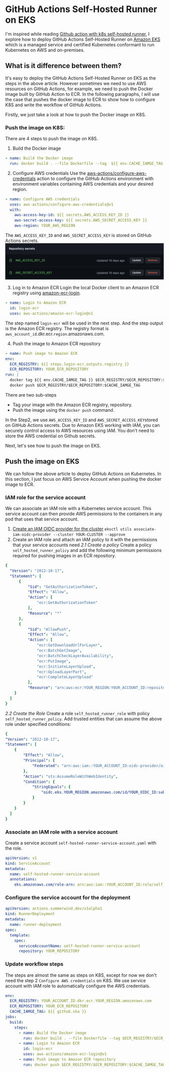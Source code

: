 # GitHub Actions Self-Hosted Runner on EKS
I'm inspired while reading [Github action with k8s self-hosted runner](https://medium.com/geekculture/github-actions-self-hosted-runner-on-kubernetes-55d077520a31), I explore how to deploy GitHub Actions Self-Hosted Runner on [Amazon EKS](https://aws.amazon.com/eks/) which is a managed service and certified Kubernetes conformant to run Kubernetes on AWS and on-premises.

## What is it difference between them?
It's easy to deploy the GitHub Actions Self-Hosted Runner on EKS as the steps in the above article. However sometimes we need to use AWS resources on GitHub Actions, for example, we need to push the Docker image built by GitHub Action to ECR. In the following paragraphs, I will use the case that pushes the docker image to ECR to show how to configure K8S and write the workflow of GitHub Actions.

Firstly, we just take a look at how to push the Docker image on K8S.
### Push the image on K8S:
There are 4 steps to push the image on K8S.
1. Build the Docker image
```YAML
- name: Build the Docker image
  run: docker build . --file Dockerfile --tag  ${{ env.CACHE_IAMGE_TAG }}
```
2. Configure AWS credentials
Use the [aws-actions/configure-aws-credentials](https://github.com/aws-actions/configure-aws-credentials) action to configure the GitHub Actions environment with environment variables containing AWS credentials and your desired region.
```YAML
- name: Configure AWS credentials
  uses: aws-actions/configure-aws-credentials@v1
  with:
    aws-access-key-id: ${{ secrets.AWS_ACCESS_KEY_ID }}
    aws-secret-access-key: ${{ secrets.AWS_SECRET_ACCESS_KEY }}
    aws-region: YOUR_AWS_REGION
```
  The `AWS_ACCESS_KEY_ID` and `AWS_SECRET_ACCESS_KEY` is stored on GitHub Actions secrets.
  ![GitHub Actions secrets Demo](/assets/images/secretsDemo.png)
  
3. Log in to Amazon ECR
   Login the local Docker client to an Amazon ECR registry using [amazon-ecr-login](https://github.com/aws-actions/amazon-ecr-login).
```YAML
- name: Login to Amazon ECR
  id: login-ecr
  uses: aws-actions/amazon-ecr-login@v1
```
  The step named `login-ecr` will be used in the next step. And the step output is the Amazon ECR registry. The registry format is `aws_account_id`.dkr.ecr.`region`.amazonaws.com. 

4. Push the image to Amazon ECR repository
  ```YAML
- name: Push image to Amazon ECR
  env:
    ECR_REGISTRY: ${{ steps.login-ecr.outputs.registry }}
    ECR_REPOSITORY: YOUR_ECR_REPOSITORY
  run: |
    docker tag ${{ env.CACHE_IAMGE_TAG }} $ECR_REGISTRY/$ECR_REPOSITORY:$CACHE_IAMGE_TAG
    docker push $ECR_REGISTRY/$ECR_REPOSITORY:$CACHE_IAMGE_TAG
  ```
  There are two sub-steps
 *  Tag your image with the Amazon ECR registry, repository.
 * Push the image using the `docker push` command.

In the Step2, we use `AWS_ACCESS_KEY_ID` and `AWS_SECRET_ACCESS_KEY`stored on GitHub Actions secrets.
Due to Amazon EKS working with IAM, you can securely control access to AWS resources using IAM. You don't need to store the AWS credential on Github secrets. 

Next, let's see how to push the image on EKS.

## Push the image on EKS
We can follow the above article to deploy GitHub Actions on Kubernetes. In this section, I just focus on AWS Service Account when pushing the docker image to ECR.

### IAM role for the service account
We can associate an IAM role with a Kubernetes service account. This service account can then provide AWS permissions to the containers in any pod that uses that service account.
1. [Create an IAM OIDC provider for the cluster](https://docs.aws.amazon.com/eks/latest/userguide/enable-iam-roles-for-service-accounts.html)
  `eksctl utils associate-iam-oidc-provider --cluster YOUR-CLUSTER --approve`
2. Create an IAM role and attach an IAM policy to it with the permissions that your service accounts need
  *2.1 Create a policy*
  Create a policy `self_hosted_runner_policy` and add the following minimum permissions required for pushing images in an ECR repository.

```YAML
{
  "Version": "2012-10-17",
  "Statement": [
      {
          "Sid": "GetAuthorizationToken",
          "Effect": "Allow",
          "Action": [
              "ecr:GetAuthorizationToken"
          ],
          "Resource": "*"
      },
      {
          "Sid": "AllowPush",
          "Effect": "Allow",
          "Action": [
              "ecr:GetDownloadUrlForLayer",
              "ecr:BatchGetImage",
              "ecr:BatchCheckLayerAvailability",
              "ecr:PutImage",
              "ecr:InitiateLayerUpload",
              "ecr:UploadLayerPart",
              "ecr:CompleteLayerUpload"
          ],
          "Resource": "arn:aws:ecr:YOUR_REGION:YOUR_ACCOUNT_ID:repository/YOUR_ECR_REPOSITORY"
    }
  ]
}
``` 
  
  *2.2 Create the Role*
    Create a role `self_hosted_runner_role` with policy `self_hosted_runner_policy`.
    Add trusted entities that can assume the above role under specified conditions:

```YAML
{
"Version": "2012-10-17",
"Statement": [
    {
        "Effect": "Allow",
        "Principal": {
            "Federated": "arn:aws:iam::YOUR_ACCOUNT_ID:oidc-provider/oidc.eks.YOUR_REGION.amazonaws.com/id/YOUR_OIDC_PROVIDER_ID"
        },
        "Action": "sts:AssumeRoleWithWebIdentity",
        "Condition": {
            "StringEquals": {
                "oidc.eks.YOUR_REGION.amazonaws.com/id/YOUR_OIDC_ID:sub": "system:serviceaccount:YOUR_NAMESPACE:YOUR_SERVICE_ACCOUNT"
            }
        }
    }
  ]
}
```

### Associate an IAM role with a service account
  Create a service account `self-hosted-runner-service-account.yaml` with the role.
```YAML
apiVersion: v1
kind: ServiceAccount
metadata:
  name: self-hosted-runner-service-account
  annotations:
    eks.amazonaws.com/role-arn: arn:aws:iam::YOUR_ACCOUNT_ID:role/self_hosted_runner_role
```
### Configure the service account for the deployment
```YAML
apiVersion: actions.summerwind.dev/v1alpha1
kind: RunnerDeployment
metadata:
  name: runner-deployment
spec:
  template:
    spec:
      serviceAccountName: self-hosted-runner-service-account
      repository: YOUR_REPOSITORY
```
### Update workflow steps
The steps are almost the same as steps on K8S, except for now we don't need the step 2 `Configure AWS credentials` on K8S. We use service account with IAM role to automatically configure the AWS credentials.
```YAML
env:
  ECR_REGISTRY: YOUR_ACCOUNT_ID.dkr.ecr.YOUR_REGION.amazonaws.com
  ECR_REPOSITORY: YOUR_ECR_REPOSITORY
  CACHE_IAMGE_TAG: ${{ github.sha }}
jobs:
  build:
    steps:
      - name: Build the Docker image
        run: docker build . --file Dockerfile --tag $ECR_REGISTRY/$ECR_REPOSITORY:$CACHE_IAMGE_TAG
      - name: Login to Amazon ECR
        id: login-ecr
        uses: aws-actions/amazon-ecr-login@v1
      - name: Push image to Amazon ECR repository
        run: docker push $ECR_REGISTRY/$ECR_REPOSITORY:$CACHE_IAMGE_TAG
```
